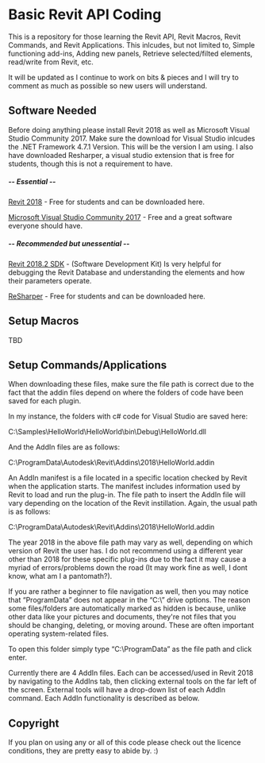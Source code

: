 # Basic Revit API Coding
This is a repository for those learning the Revit API, Revit Macros, Revit Commands, and Revit Applications.
This inlcudes, but not limited to, Simple functioning add-ins, Adding new panels, Retrieve selected/filted elements, read/write from Revit, etc.

It will be updated as I continue to work on bits & pieces and I will try to comment as much as possible so new users will understand.

## Software Needed
Before doing anything please install Revit 2018 as well as Microsoft Visual Studio Community 2017. Make sure the download for Visual 
Studio inlcudes the .NET Framework 4.7.1 Version. This will be the version I am using. I also have downloaded Resharper, a visual studio extension that is free for students, though this is not a requirement to have.

##### -- Essential --
[Revit 2018](https://www.autodesk.com/education/free-software/revit "Free for students") - Free for students and can be downloaded here.

[Microsoft Visual Studio Community 2017](https://visualstudio.microsoft.com/downloads/ "Free :)") - Free and a great software everyone should have.

##### -- Recommended but unessential --
[Revit 2018.2 SDK](https://www.autodesk.com/developer-network/platform-technologies/revit "Very Helpful :)") - (Software Development Kit) Is very helpful for debugging the Revit Database and understanding the elements and how their parameters operate.

[ReSharper](https://www.jetbrains.com/student/ "Free for students") - Free for students and can be downloaded here.


## Setup Macros
TBD

## Setup Commands/Applications
When downloading these files, make sure the file path is correct due to the fact that the addin files depend on where the folders of code have been saved for each plugin.

In my instance, the folders with c# code for Visual Studio are saved here:

C:\Samples\HelloWorld\HelloWorld\bin\Debug\HelloWorld.dll

And the AddIn files are as follows:

C:\ProgramData\Autodesk\Revit\Addins\2018\HelloWorld.addin

An AddIn manifest is a file located in a specific location checked by Revit when the application starts. The manifest includes information used by Revit to load and run the plug-in. The file path to insert the AddIn file will vary depending on the location of the Revit instillation. Again, the usual path is as follows:

C:\ProgramData\Autodesk\Revit\Addins\2018\HelloWorld.addin

The year 2018 in the above file path may vary as well, depending on which version of Revit the user has. I do not recommend using a different year other than 2018 for these specific plug-ins due to the fact it may cause a myriad of errors/problems down the road (It may work fine as well, I dont know, what am I a pantomath?).

If you are rather a beginner to file navigation as well, then you may notice that “ProgramData” does not appear in the “C:\” drive options. The reason some files/folders are automatically marked as hidden is because, unlike other data like your pictures and documents, they're not files that you should be changing, deleting, or moving around. These are often important operating system-related files.

To open this folder simply type “C:\ProgramData” as the file path and click enter.

Currently there are 4 AddIn files. Each can be accessed/used in Revit 2018 by navigating to the AddIns tab, then clicking external tools on the far left of the screen. External tools will have a drop-down list of each AddIn command. Each AddIn functionality is described as below.

## Copyright
If you plan on using any or all of this code please check out the licence conditions, they are pretty easy to abide by. :)


